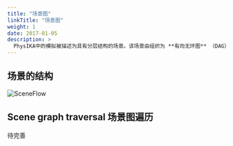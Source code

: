 ```yaml
---
title: "场景图"
linkTitle: "场景图"
weight: 1
date: 2017-01-05
description: >
  PhysIKA中的模拟被描述为具有分层结构的场景。该场景由组织为 **有向无环图** （DAG）的节点组成。
---
```


## 场景的结构
![SceneFlow]( ./scenegraph/sceneflow.jpg)
            

## Scene graph traversal 场景图遍历

待完善